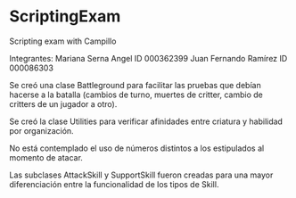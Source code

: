 # ScriptingExam
 Scripting exam with Campillo

Integrantes: 
Mariana Serna Angel ID 000362399
Juan Fernando Ramírez ID 000086303

Se creó una clase Battleground para facilitar las pruebas que debían hacerse a la batalla (cambios de turno, muertes de critter, cambio de critters de un jugador a otro).

Se creó la clase Utilities para verificar afinidades entre criatura y habilidad por organización.

No está contemplado el uso de números distintos a los estipulados al momento de atacar.

Las subclases AttackSkill y SupportSkill fueron creadas para una mayor diferenciación entre la funcionalidad de los tipos de Skill.